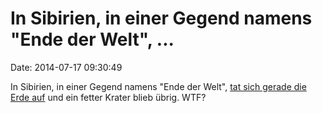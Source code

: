 In Sibirien, in einer Gegend namens \"Ende der Welt\", \...
===========================================================

Date: 2014-07-17 09:30:49

In Sibirien, in einer Gegend namens \"Ende der Welt\", [tat sich gerade
die Erde
auf](http://www.telegraph.co.uk/news/newsvideo/10970468/fnord.html) und
ein fetter Krater blieb übrig. WTF?
